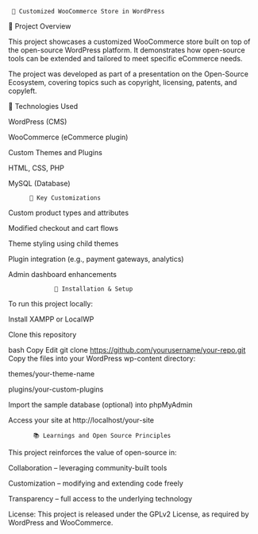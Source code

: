                                     
     🛒 Customized WooCommerce Store in WordPress



📌 Project Overview


This project showcases a customized WooCommerce store built on top of the open-source WordPress platform. It demonstrates how open-source tools can be extended and tailored to meet specific eCommerce needs.

The project was developed as part of a presentation on the Open-Source Ecosystem, covering topics such as copyright, licensing, patents, and copyleft.



🧰 Technologies Used



WordPress (CMS)

WooCommerce (eCommerce plugin)

Custom Themes and Plugins

HTML, CSS, PHP

MySQL (Database)

          🔧 Key Customizations

          
Custom product types and attributes

Modified checkout and cart flows

Theme styling using child themes

Plugin integration (e.g., payment gateways, analytics)

Admin dashboard enhancements

                 🚀 Installation & Setup

To run this project locally:

Install XAMPP or LocalWP

Clone this repository

bash
Copy
Edit
git clone https://github.com/yourusername/your-repo.git
Copy the files into your WordPress wp-content directory:

themes/your-theme-name

plugins/your-custom-plugins

Import the sample database (optional) into phpMyAdmin

Access your site at http://localhost/your-site

           📚 Learnings and Open Source Principles




This project reinforces the value of open-source in:

Collaboration – leveraging community-built tools

Customization – modifying and extending code freely

Transparency – full access to the underlying technology

License: This project is released under the GPLv2 License, as required by WordPress and WooCommerce.




